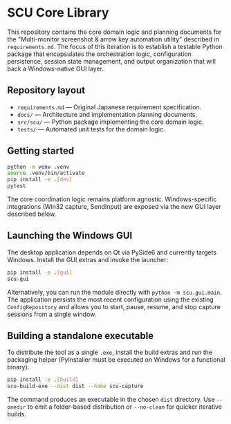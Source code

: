 # SCU Core Library

This repository contains the core domain logic and planning documents for the "Multi-monitor screenshot & arrow key automation utility" described in `requirements.md`. The focus of this iteration is to establish a testable Python package that encapsulates the orchestration logic, configuration persistence, session state management, and output organization that will back a Windows-native GUI layer.

## Repository layout

- `requirements.md` — Original Japanese requirement specification.
- `docs/` — Architecture and implementation planning documents.
- `src/scu/` — Python package implementing the core domain logic.
- `tests/` — Automated unit tests for the domain logic.

## Getting started

```bash
python -m venv .venv
source .venv/bin/activate
pip install -e .[dev]
pytest
```

The core coordination logic remains platform agnostic. Windows-specific integrations (Win32 capture, SendInput) are exposed via the new GUI layer described below.

## Launching the Windows GUI

The desktop application depends on Qt via PySide6 and currently targets Windows. Install the GUI extras and invoke the launcher:

```bash
pip install -e .[gui]
scu-gui
```

Alternatively, you can run the module directly with `python -m scu.gui.main`. The application persists the most recent configuration using the existing `ConfigRepository` and allows you to start, pause, resume, and stop capture sessions from a single window.

## Building a standalone executable

To distribute the tool as a single `.exe`, install the build extras and run the packaging helper (PyInstaller must be executed on Windows for a functional binary):

```bash
pip install -e .[build]
scu-build-exe --dist dist --name scu-capture
```

The command produces an executable in the chosen `dist` directory. Use `--onedir` to emit a folder-based distribution or `--no-clean` for quicker iterative builds.
